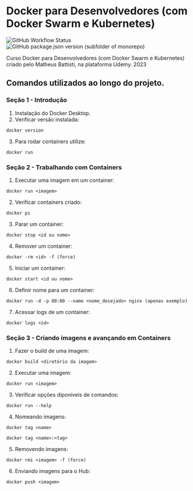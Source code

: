 # Docker para Desenvolvedores (com Docker Swarm e Kubernetes)
![GitHub Workflow Status](https://github.com/FabianaTavares/curso-docker-devs/workflows/Gerador%20de%20CHANGELOG/badge.svg)
![GitHub package.json version (subfolder of monorepo)](https://img.shields.io/github/package-json/v/FabianaTavares/curso-docker-devs?color=blue)

Curso Docker para Desenvolvedores (com Docker Swarm e Kubernetes) criado pelo Matheus Battisti, na plataforma Udemy. 2023

## Comandos utilizados ao longo do projeto.

### Seção 1 - Introdução

1. Instalação do Docker Desktop.
2. Verificar versão instalada:

```
docker version
```

3. Para rodar containers utilize:

```
docker run
```

### Seção 2 - Trabalhando com Containers

1. Executar uma imagem em um container:

```
docker run <imagem>
```

2. Verificar containers criado:

```
docker ps
```

3. Parar um container:

```
docker stop <id ou nome>
```

4. Remover um container:

```
docker -rm <id> -f (force)
```

5. Iniciar um container:

```
docker start <id ou nome>
```

6. Definir nome para um container:

```
docker run -d -p 80:80 --name <nome_desejado> nginx (apenas exemplo)
```

7. Acessar logs de um container:

```
docker logs <id>
```

### Seção 3 - Criando imagens e avançando em Containers

1. Fazer o build de uma imagem:

```
docker build <diretório da imagem>
```

2. Executar uma imagem:

```
docker run <imagem>
```

3. Verificar opções diponíveis de comandos:

```
docker run --help
```

4. Nomeando imagens:

```
docker tag <name>
```

```
docker tag <name>:<tag>
```

5. Removendo imagens:

```
docker rmi <imagem> -f (force)
```

6. Enviando imagens para o Hub:

```
docker push <imagem>
```